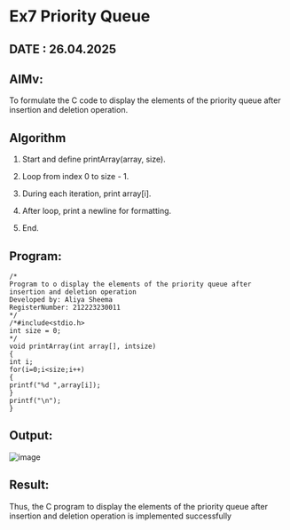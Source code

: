 # Ex7 Priority Queue
## DATE : 26.04.2025
## AIMv:
To formulate the C code to display the elements of the priority queue after insertion and deletion operation.

## Algorithm
1. Start and define printArray(array, size).

2. Loop from index 0 to size - 1.

3. During each iteration, print array[i].

4. After loop, print a newline for formatting.

5. End.

## Program:
```
/*
Program to o display the elements of the priority queue after insertion and deletion operation
Developed by: Aliya Sheema
RegisterNumber: 212223230011 
*/
/*#include<stdio.h>
int size = 0;
*/
void printArray(int array[], intsize)
{
int i;
for(i=0;i<size;i++)
{
printf("%d ",array[i]);
}
printf("\n");
}

```

## Output:

![image](https://github.com/user-attachments/assets/a5b1823c-a3d4-45fd-8b97-0cb3fe53e705)


## Result:
Thus, the C program to display the elements of the priority queue after insertion and deletion operation is implemented successfully
